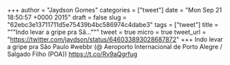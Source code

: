 
+++
author = "Jaydson Gomes"
categories = ["tweet"]
date = "Mon Sep 21 18:50:57 +0000 2015"
draft = false
slug = "62ebc3e13711711d5e75439b4bc586974c4dabe3"
tags = ["tweet"]
title = """Indo levar a gripe pra Sã..."""
tweet = true
micro = true
tweet_url = "https://twitter.com/jaydson/status/646033893028687872"
+++
Indo levar a gripe pra São Paulo #webbr (@ Aeroporto Internacional de Porto Alegre / Salgado Filho (POA)) https://t.co/Rv9aQgrfug
